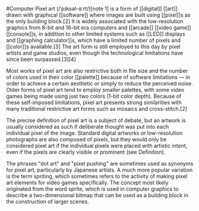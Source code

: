 #Computer 
Pixel art (/ˈpɪksəl-ɑːrt/)[note 1] is a form of [[digital]] [[art]] drawn with graphical [[software]] where images are built using [[pixel]]s as the only building block.[2] It is widely associated with the low-resolution graphics from 8-bit and 16-bit era computers and [[arcade]] [[video game]] [[console]]s, in addition to other limited systems such as [[LED]] displays and [[graphing calculator]]s, which have a limited number of pixels and [[color]]s available.[3] The art form is still employed to this day by pixel artists and game studios, even though the technological limitations have since been surpassed.[3][4]

Most works of pixel art are also restrictive both in file size and the number of colors used in their color [[palette]] because of software limitations — in order to achieve a certain aesthetic or simply to reduce the perceived noise. Older forms of pixel art tend to employ smaller palettes, with some video games being made using just two colors (1-bit color depth). Because of these self-imposed limitations, pixel art presents strong similarities with many traditional restrictive art forms such as mosaics and cross-stitch.[2]

The precise definition of pixel art is a subject of debate, but an artwork is usually considered as such if deliberate thought was put into each individual pixel of the image. Standard digital artworks or low-resolution photographs are also composed of pixels, but they would only be considered pixel art if the individual pixels were placed with artistic intent, even if the pixels are clearly visible or prominent (see Definition).

The phrases "dot art" and "pixel pushing" are sometimes used as synonyms for pixel art, particularly by Japanese artists. A much more popular variation is the term spriting, which sometimes refers to the activity of making pixel art elements for video games specifically. The concept most likely originated from the word sprite, which is used in computer graphics to describe a two-dimensional bitmap that can be used as a building block in the construction of larger scenes.